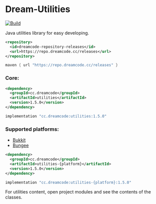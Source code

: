 # Dream-Utilities
[![Build](https://github.com/DreamPoland/dream-utilities/actions/workflows/gradle.yml/badge.svg)](https://github.com/DreamPoland/dream-utilities/actions/workflows/gradle.yml)

Java utilities library for easy developing.

```xml
<repository>
  <id>dreamcode-repository-releases</id>
  <url>https://repo.dreamcode.cc/releases</url>
</repository>
```

```groovy
maven { url "https://repo.dreamcode.cc/releases" }
```

### Core:
```xml
<dependency>
  <groupId>cc.dreamcode</groupId>
  <artifactId>utilities</artifactId>
  <version>1.5.0</version>
</dependency>
```

```groovy
implementation "cc.dreamcode:utilities:1.5.0"
```

### Supported platforms:
- [Bukkit](https://github.com/DreamPoland/dream-utilities/tree/master/utilities-bukkit)
- [Bungee](https://github.com/DreamPoland/dream-utilities/tree/master/utilities-bungee)

```xml
<dependency>
  <groupId>cc.dreamcode</groupId>
  <artifactId>utilities-{platform}</artifactId>
  <version>1.5.0</version>
</dependency>
```
```groovy
implementation "cc.dreamcode:utilities-{platform}:1.5.0"
```

For utilities content, open project modules and see the contents of the classes.
